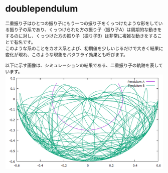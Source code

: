 # doublependulum
二重振り子はひとつの振り子にもう一つの振り子をくっつけたような形をしている振り子の系であり、くっつけられた方の振り子（振り子A）は周期的な動きをするのに対し、くっつけた方の振り子（振り子B）は非常に複雑な動きをすることで有名です。  
このような系のことをカオス系とよび、初期値を少しいじるだけで大きく結果に変化が現れ、このような現象をバタフライ効果とも呼びます。  

以下に示す画像は、シミュレーションの結果である、二重振り子の軌跡を表しています。  
![Double Pendulum](result.png)